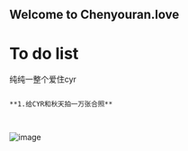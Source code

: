## Welcome to Chenyouran.love



# To do list

纯纯一整个爱住cyr

```markdown

**1.给CYR和秋天拍一万张合照**




```

![image](https://files-1301296030.cos.ap-chengdu.myqcloud.com/uploads/2021/11/03/o_1fjj7huhdnbjomm1bl4plh1hsgd.jpeg)

